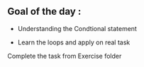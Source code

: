 ## **Goal of the day :**

  * Understanding the Condtional statement  <br>

  * Learn the loops and apply on real task <br>

Complete the task from Exercise folder
